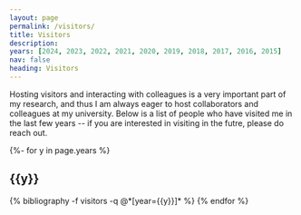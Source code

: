 ```yaml
---
layout: page
permalink: /visitors/
title: Visitors
description:  
years: [2024, 2023, 2022, 2021, 2020, 2019, 2018, 2017, 2016, 2015]
nav: false
heading: Visitors
---
```


<div class="publications">


Hosting visitors and interacting with colleagues is a very important part of my research, and thus I am always eager to host collaborators and colleagues at my university. Below is a list of people who have visited me in the last few years -- if you are interested in visiting in the futre, please do reach out. 


{%- for y in page.years %}
  <h2 class="year">{{y}}</h2>
  {% bibliography -f visitors -q @*[year={{y}}]* %}
{% endfor %}

</div>
